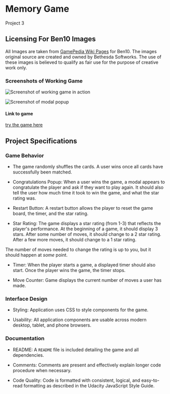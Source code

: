 # Memory Game

Project 3 

## Licensing For Ben10 Images

All Images are taken from [GamePedia Wiki Pages](https://ben10.fandom.com/wiki/Ben_10_Planet) for Ben10.  The images original source are created and owned by Bethesda Softworks.  The use of these images is believed to qualify as fair use for the purpose of creative work only.

### Screenshots of Working Game

![Screenshot of working game in action](screenshot-memory-game.png "Screenshot of working game in action")

![Screenshot of modal popup](screenshot-memory-game-modal.png "Screenshot of working game in action")

#### Link to game

[try the game here](https://balkhabra.github.io/memory-game/)

## Project Specifications

### Game Behavior

* The game randomly shuffles the cards.  A user wins once all cards have successfully been matched.

* Congratulations Popup: When a user wins the game, a modal appears to congratulate the player and ask if they want to play again. It should also tell the user how much time it took to win the game, and what the star rating was.

* Restart Button: A restart button allows the player to reset the game board, the timer, and the star rating.

* Star Rating: The game displays a star rating (from 1-3) that reflects the player's performance. At the beginning of a game, it should display 3 stars. After some number of moves, it should change to a 2 star rating. After a few more moves, it should change to a 1 star rating.

The number of moves needed to change the rating is up to you, but it should happen at *some* point.

* Timer: When the player starts a game, a displayed timer should also start. Once the player wins the game, the timer stops.

* Move Counter: Game displays the current number of moves a user has made.

### Interface Design

* Styling: Application uses CSS to style components for the game.

* Usability: All application components are usable across modern desktop, tablet, and phone browsers.

### Documentation

* README: A `README` file is included detailing the game and all dependencies.

* Comments: Comments are present and effectively explain longer code procedure when necessary.

* Code Quality: Code is formatted with consistent, logical, and easy-to-read formatting as described in the Udacity JavaScript Style Guide.